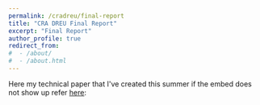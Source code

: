 ```yaml
---
permalink: /cradreu/final-report
title: "CRA DREU Final Report"
excerpt: "Final Report"
author_profile: true
redirect_from: 
#  - /about/
#  - /about.html
---
```

Here my technical paper that I've created this summer if the embed does not show up refer [here](https://melonpocky.github.io/files/TechnicalPaper.pdf):